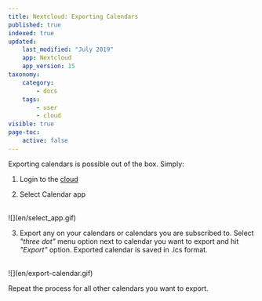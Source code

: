 ```yaml
---
title: Nextcloud: Exporting Calendars
published: true
indexed: true
updated:
    last_modified: "July 2019"		
    app: Nextcloud
    app_version: 15
taxonomy:
    category:
        - docs
    tags:
        - user
        - cloud
visible: true
page-toc:
    active: false
---
```


Exporting calendars is possible out of the box. Simply:

1. Login to the [cloud](https://cloud.disroot.org)

2. Select Calendar app
<br>
![](en/select_app.gif)

3. Export any on your calendars or calendars you are subscribed to.
Select *"three dot"* menu option next to calendar you want to export and hit *"Export"* option. Exported calendar is saved in .ics format.
<br>
![](en/export-calendar.gif)

Repeat the process for all other calendars you want to export.
